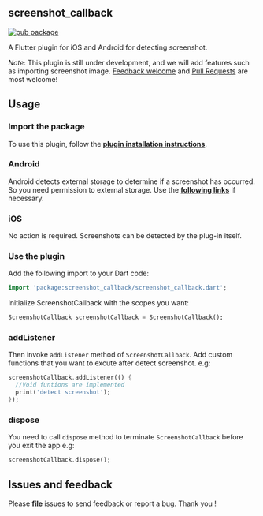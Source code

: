 ## screenshot_callback

[![pub package](https://img.shields.io/pub/v/screenshot_callback.svg)](https://pub.dartlang.org/packages/screenshot_callback)

A Flutter plugin for iOS and Android for detecting screenshot.

*Note*: This plugin is still under development, and we will add features such as importing screenshot image. [Feedback welcome](https://github.com/flutter-moum/flutter_screenshot_callback/issues/new) and [Pull Requests](https://github.com/flutter-moum/flutter_screenshot_callback/pulls) are most welcome!

## Usage

### Import the package

To use this plugin, follow the [**plugin installation instructions**](https://pub.dev/packages/screenshot_callback#-installing-tab-).

### Android

Android detects external storage to determine if a screenshot has occurred. So you need permission to external storage. Use the [**following links**](https://pub.dev/packages/permission) if necessary.

### iOS

No action is required. Screenshots can be detected by the plug-in itself.

### Use the plugin

Add the following import to your Dart code:

```dart
import 'package:screenshot_callback/screenshot_callback.dart';
```

Initialize ScreenshotCallback with the scopes you want:

```dart
ScreenshotCallback screenshotCallback = ScreenshotCallback();
```

### addListener

Then invoke <code>addListener</code> method of <code>ScreenshotCallback</code>.
Add custom functions that you want to excute after detect screenshot. e.g:

```dart
screenshotCallback.addListener(() {
  //Void funtions are implemented
  print('detect screenshot');
});
```

### dispose

You need to call <code>dispose</code> method to terminate  <code>ScreenshotCallback</code> before you exit the app e.g:

```dart
screenshotCallback.dispose();
```

## Issues and feedback

Please [**file**](https://github.com/flutter-moum/flutter_screenshot_callback/issues/new) issues to send feedback or report a bug. Thank you !